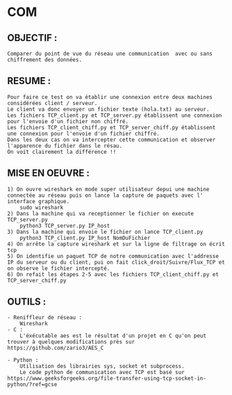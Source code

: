 # COM

## OBJECTIF : 

	Comparer du point de vue du réseau une communication  avec ou sans chiffrement des données.

## RESUME : 

	Pour faire ce test on va établir une connexion entre deux machines considérées client / serveur.
	Le client va donc envoyer un fichier texte (hola.txt) au serveur.
	Les fichiers TCP_client.py et TCP_server.py établissent une connexion pour l'envoie d'un fichier non chiffré.
	Les fichiers TCP_client_chiff.py et TCP_server_chiff.py établissent une connexion pour l'envoie d'un fichier chiffré.
	Dans les deux cas on va intercepter cette communication et observer l'apparence du fichier dans le résau.
	On voit clairement la différence !!

## MISE EN OEUVRE :

	1) On ouvre wireshark en mode super utilisateur depui une machine connectée au réseau puis on lance la capture de paquets avec l' interface graphique.
		sudo wireshark
	2) Dans la machine qui va receptionner le fichier on execute TCP_server.py
		python3 TCP_server.py IP_host
	3) Dans la machine qui envoie le fichier on lance TCP_client.py
		python3 TCP_client.py IP_host NomDuFichier
	4) On arrête la capture wireshark et sur la ligne de filtrage on écrit tcp
	5) On identifie un paquet TCP de notre communication avec l'addresse IP du serveur ou du client, pui on fait click_droit/Suivre/Flux_TCP et on observe le fichier intercepté.
	6) On refait les étapes 2-5 avec les fichiers TCP_client_chiff.py et TCP_server_chiff.py


## OUTILS :

	- Reniffleur de réseau :
		Wireshark
	- C :
		L'éxécutable aes est le résultat d'un projet en C qu'on peut trouver à quelques modifications près sur https://github.com/zario3/AES_C

	- Python :
		Utilisation des librairies sys, socket et subprocess.
		Le code python de communication avec TCP est basé sur https://www.geeksforgeeks.org/file-transfer-using-tcp-socket-in-python/?ref=gcse
